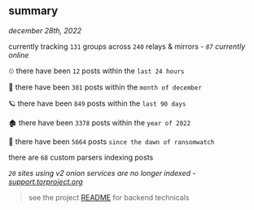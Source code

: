 
## summary
_december 28th, 2022_

currently tracking `131` groups across `240` relays & mirrors - _`87` currently online_

⏲ there have been `12` posts within the `last 24 hours`

🦈 there have been `301` posts within the `month of december`

🪐 there have been `849` posts within the `last 90 days`

🏚 there have been `3378` posts within the `year of 2022`

🦕 there have been `5664` posts `since the dawn of ransomwatch`

there are `68` custom parsers indexing posts

_`20` sites using v2 onion services are no longer indexed - [support.torproject.org](https://support.torproject.org/onionservices/v2-deprecation/)_

> see the project [README](https://github.com/joshhighet/ransomwatch#ransomwatch--) for backend technicals
